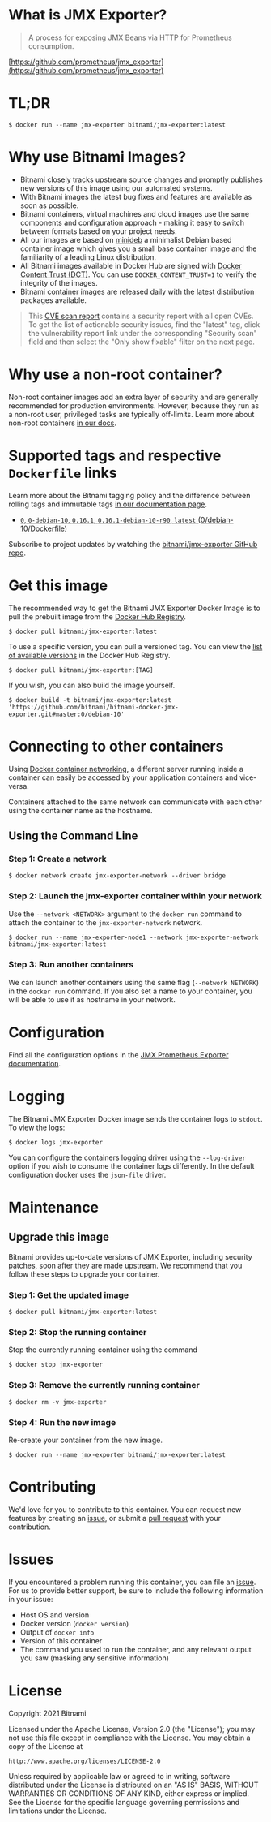 # What is JMX Exporter?

> A process for exposing JMX Beans via HTTP for Prometheus consumption.

[https://github.com/prometheus/jmx_exporter](https://github.com/prometheus/jmx_exporter)

# TL;DR

```console
$ docker run --name jmx-exporter bitnami/jmx-exporter:latest
```

# Why use Bitnami Images?

* Bitnami closely tracks upstream source changes and promptly publishes new versions of this image using our automated systems.
* With Bitnami images the latest bug fixes and features are available as soon as possible.
* Bitnami containers, virtual machines and cloud images use the same components and configuration approach - making it easy to switch between formats based on your project needs.
* All our images are based on [minideb](https://github.com/bitnami/minideb) a minimalist Debian based container image which gives you a small base container image and the familiarity of a leading Linux distribution.
* All Bitnami images available in Docker Hub are signed with [Docker Content Trust (DCT)](https://docs.docker.com/engine/security/trust/content_trust/). You can use `DOCKER_CONTENT_TRUST=1` to verify the integrity of the images.
* Bitnami container images are released daily with the latest distribution packages available.

> This [CVE scan report](https://quay.io/repository/bitnami/jmx-exporter?tab=tags) contains a security report with all open CVEs. To get the list of actionable security issues, find the "latest" tag, click the vulnerability report link under the corresponding "Security scan" field and then select the "Only show fixable" filter on the next page.

# Why use a non-root container?

Non-root container images add an extra layer of security and are generally recommended for production environments. However, because they run as a non-root user, privileged tasks are typically off-limits. Learn more about non-root containers [in our docs](https://docs.bitnami.com/tutorials/work-with-non-root-containers/).

# Supported tags and respective `Dockerfile` links

Learn more about the Bitnami tagging policy and the difference between rolling tags and immutable tags [in our documentation page](https://docs.bitnami.com/tutorials/understand-rolling-tags-containers/).


* [`0`, `0-debian-10`, `0.16.1`, `0.16.1-debian-10-r90`, `latest` (0/debian-10/Dockerfile)](https://github.com/bitnami/bitnami-docker-jmx-exporter/blob/0.16.1-debian-10-r90/0/debian-10/Dockerfile)

Subscribe to project updates by watching the [bitnami/jmx-exporter GitHub repo](https://github.com/bitnami/bitnami-docker-jmx-exporter).

# Get this image

The recommended way to get the Bitnami JMX Exporter Docker Image is to pull the prebuilt image from the [Docker Hub Registry](https://hub.docker.com/r/bitnami/jmx-exporter).

```console
$ docker pull bitnami/jmx-exporter:latest
```

To use a specific version, you can pull a versioned tag. You can view the [list of available versions](https://hub.docker.com/r/bitnami/jmx-exporter/tags/) in the Docker Hub Registry.

```console
$ docker pull bitnami/jmx-exporter:[TAG]
```

If you wish, you can also build the image yourself.

```console
$ docker build -t bitnami/jmx-exporter:latest 'https://github.com/bitnami/bitnami-docker-jmx-exporter.git#master:0/debian-10'
```

# Connecting to other containers

Using [Docker container networking](https://docs.docker.com/engine/userguide/networking/), a different server running inside a container can easily be accessed by your application containers and vice-versa.

Containers attached to the same network can communicate with each other using the container name as the hostname.

## Using the Command Line

### Step 1: Create a network

```console
$ docker network create jmx-exporter-network --driver bridge
```

### Step 2: Launch the jmx-exporter container within your network

Use the `--network <NETWORK>` argument to the `docker run` command to attach the container to the `jmx-exporter-network` network.

```console
$ docker run --name jmx-exporter-node1 --network jmx-exporter-network bitnami/jmx-exporter:latest
```

### Step 3: Run another containers

We can launch another containers using the same flag (`--network NETWORK`) in the `docker run` command. If you also set a name to your container, you will be able to use it as hostname in your network.

# Configuration

Find all the configuration options in the [JMX Prometheus Exporter documentation](https://github.com/prometheus/jmx_exporter#configuration).

# Logging

The Bitnami JMX Exporter Docker image sends the container logs to `stdout`. To view the logs:

```console
$ docker logs jmx-exporter
```

You can configure the containers [logging driver](https://docs.docker.com/engine/admin/logging/overview/) using the `--log-driver` option if you wish to consume the container logs differently. In the default configuration docker uses the `json-file` driver.

# Maintenance

## Upgrade this image

Bitnami provides up-to-date versions of JMX Exporter, including security patches, soon after they are made upstream. We recommend that you follow these steps to upgrade your container.

### Step 1: Get the updated image

```console
$ docker pull bitnami/jmx-exporter:latest
```

### Step 2: Stop the running container

Stop the currently running container using the command

```console
$ docker stop jmx-exporter
```

### Step 3: Remove the currently running container

```console
$ docker rm -v jmx-exporter
```

### Step 4: Run the new image

Re-create your container from the new image.

```console
$ docker run --name jmx-exporter bitnami/jmx-exporter:latest
```

# Contributing

We'd love for you to contribute to this container. You can request new features by creating an [issue](https://github.com/bitnami/bitnami-docker-jmx-exporter/issues), or submit a [pull request](https://github.com/bitnami/bitnami-docker-jmx-exporter/pulls) with your contribution.

# Issues

If you encountered a problem running this container, you can file an [issue](https://github.com/bitnami/bitnami-docker-jmx-exporter/issues/new). For us to provide better support, be sure to include the following information in your issue:

- Host OS and version
- Docker version (`docker version`)
- Output of `docker info`
- Version of this container
- The command you used to run the container, and any relevant output you saw (masking any sensitive information)

# License

Copyright 2021 Bitnami

Licensed under the Apache License, Version 2.0 (the "License");
you may not use this file except in compliance with the License.
You may obtain a copy of the License at

    http://www.apache.org/licenses/LICENSE-2.0

Unless required by applicable law or agreed to in writing, software
distributed under the License is distributed on an "AS IS" BASIS,
WITHOUT WARRANTIES OR CONDITIONS OF ANY KIND, either express or implied.
See the License for the specific language governing permissions and
limitations under the License.
